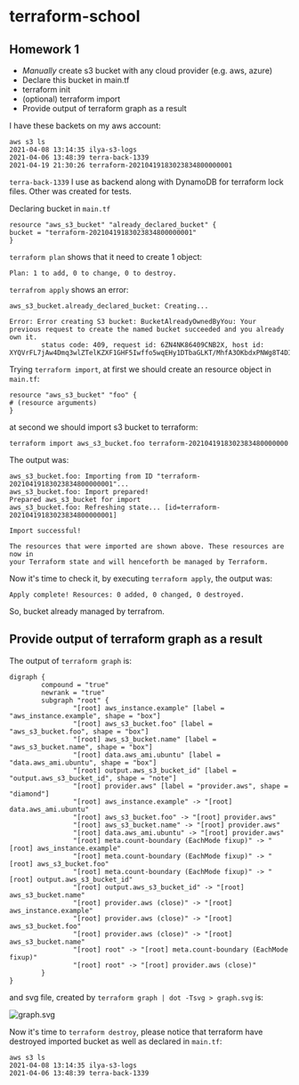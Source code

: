 # terraform-school

## Homework 1
* *Manually* create s3 bucket with any cloud provider (e.g. aws, azure)
* Declare this bucket in main.tf
* terraform init
* (optional) terraform import
* Provide output of terraform graph as a result

I have these backets on my aws account:

    aws s3 ls
    2021-04-08 13:14:35 ilya-s3-logs
    2021-04-06 13:48:39 terra-back-1339
    2021-04-19 21:30:26 terraform-20210419183023834800000001

`terra-back-1339` I use as backend along with DynamoDB for terraform lock files. Other was created for tests. 

Declaring bucket in `main.tf`

    resource "aws_s3_bucket" "already_declared_bucket" {
    bucket = "terraform-20210419183023834800000001"
    }

`terraform plan` shows that it need to create 1 object:

    Plan: 1 to add, 0 to change, 0 to destroy.

`terrafrom apply` shows an error:

    aws_s3_bucket.already_declared_bucket: Creating...

    Error: Error creating S3 bucket: BucketAlreadyOwnedByYou: Your previous request to create the named bucket succeeded and you already own it.
            status code: 409, request id: 6ZN4NK86409CNB2X, host id: XYQVrFL7jAw4Dmq3wlZTelKZXF1GHF5Iwffo5wqEHy1DTbaGLKT/MhfA3OKbdxPNWg8T4DIuOws=

Trying `terraform import`, at first we should create an resource object in `main.tf`:

    resource "aws_s3_bucket" "foo" {
    # (resource arguments)
    }

at second we should import s3 bucket to terraform:

    terraform import aws_s3_bucket.foo terraform-2021041918302383480000000

The output was:

    aws_s3_bucket.foo: Importing from ID "terraform-20210419183023834800000001"...
    aws_s3_bucket.foo: Import prepared!
    Prepared aws_s3_bucket for import
    aws_s3_bucket.foo: Refreshing state... [id=terraform-20210419183023834800000001]

    Import successful!

    The resources that were imported are shown above. These resources are now in
    your Terraform state and will henceforth be managed by Terraform.

Now it's time to check it, by executing `terraform apply`, the output was:

    Apply complete! Resources: 0 added, 0 changed, 0 destroyed.

So, bucket already managed by terrafrom. 

## Provide output of terraform graph as a result

The output of `terraform graph` is: 

    digraph {
            compound = "true"
            newrank = "true"
            subgraph "root" {
                    "[root] aws_instance.example" [label = "aws_instance.example", shape = "box"]
                    "[root] aws_s3_bucket.foo" [label = "aws_s3_bucket.foo", shape = "box"]
                    "[root] aws_s3_bucket.name" [label = "aws_s3_bucket.name", shape = "box"]
                    "[root] data.aws_ami.ubuntu" [label = "data.aws_ami.ubuntu", shape = "box"]
                    "[root] output.aws_s3_bucket_id" [label = "output.aws_s3_bucket_id", shape = "note"]
                    "[root] provider.aws" [label = "provider.aws", shape = "diamond"]
                    "[root] aws_instance.example" -> "[root] data.aws_ami.ubuntu"
                    "[root] aws_s3_bucket.foo" -> "[root] provider.aws"
                    "[root] aws_s3_bucket.name" -> "[root] provider.aws"
                    "[root] data.aws_ami.ubuntu" -> "[root] provider.aws"
                    "[root] meta.count-boundary (EachMode fixup)" -> "[root] aws_instance.example"
                    "[root] meta.count-boundary (EachMode fixup)" -> "[root] aws_s3_bucket.foo"
                    "[root] meta.count-boundary (EachMode fixup)" -> "[root] output.aws_s3_bucket_id"
                    "[root] output.aws_s3_bucket_id" -> "[root] aws_s3_bucket.name"
                    "[root] provider.aws (close)" -> "[root] aws_instance.example"
                    "[root] provider.aws (close)" -> "[root] aws_s3_bucket.foo"
                    "[root] provider.aws (close)" -> "[root] aws_s3_bucket.name"
                    "[root] root" -> "[root] meta.count-boundary (EachMode fixup)"
                    "[root] root" -> "[root] provider.aws (close)"
            }
    }

and svg file, created by `terraform graph | dot -Tsvg > graph.svg` is:

![graph.svg](./graph.svg)

Now it's time to `terraform destroy`, please notice that terraform have destroyed imported bucket as well as declared in `main.tf`:

    aws s3 ls
    2021-04-08 13:14:35 ilya-s3-logs
    2021-04-06 13:48:39 terra-back-1339
